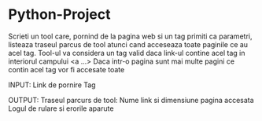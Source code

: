 # Python-Project
Scrieti un tool care, pornind de la pagina web si un tag primiti ca parametri, listeaza traseul parcus de tool atunci cand acceseaza toate paginile ce au acel tag. Tool-ul va considera un tag valid daca link-ul contine acel tag in interiorul campului <a ...> </a>
Daca intr-o pagina sunt mai multe pagini ce contin acel tag vor fi accesate toate

INPUT:
Link de pornire
Tag

OUTPUT:
Traseul parcurs de tool: Nume link si dimensiune pagina accesata
Logul de rulare si erorile aparute
